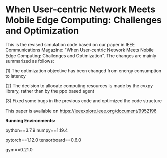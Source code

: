 # When User-centric Network Meets Mobile Edge Computing: Challenges and Optimization
This is the revised simulation code based on our paper in IEEE Communications Magazine: "When User-centric Network Meets Nobile Edge Computing: Challenges and Optimization".
The changes are mainly summarized as follows:


(1) The optimization objective has been changed from energy consumption to latency


(2) The decision to allocate computing resources is made by the cvxpy library, rather than by the ppo based agent


(3) Fixed some bugs in the previous code and optimized the code structure

This paper is available on https://ieeexplore.ieee.org/document/9952196


**Running Environments:**


python==3.7.9   numpy==1.19.4


pytorch==1.12.0   tensorboard==0.6.0


gym==0.21.0


